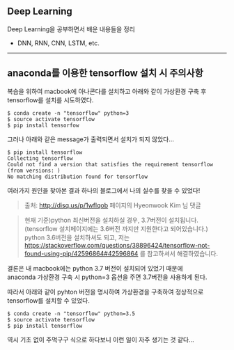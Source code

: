 ## Deep Learning

Deep Learning을 공부하면서 배운 내용들을 정리
 - DNN, RNN, CNN, LSTM, etc.
  
  
 
 
---

## anaconda를 이용한 tensorflow 설치 시 주의사항

복습을 위하여 macbook에 아나콘다를 설치하고 아래와 같이 가상환경 구축 후 tensorflow를 설치를 시도하였다.

```
$ conda create -n "tensorflow" python=3
$ source activate tensorflow
$ pip install tensorfow
```

그러나 아래와 같은 message가 출력되면서 설치가 되지 않았다...
```
$ pip install tensorflow
Collecting tensorflow
Could not find a version that satisfies the requirement tensorflow (from versions: )
No matching distribution found for tensorflow
```

여러가지 원인을 찾아본 결과 하나의 블로그에서 나의 실수를 찾을 수 있었다!

> 출처: http://disq.us/p/1wflqob 페이지의 Hyeonwook Kim 님 댓글

> 현재 기준)python 최신버전을 설치하실 경우, 3.7버전이 설치됩니다. (tensorflow 설치페이지에는 3.6버전 까지만 지원한다고 되어있습니다.)
python 3.6버전을 설치하셔도 되고, 저는 https://stackoverflow.com/questions/38896424/tensorflow-not-found-using-pip/42596864#42596864 를 참고하셔서 해결하였습니다.

결론은 내 macbook에는 python 3.7 버전이 설치되어 있었기 때문에  
anaconda 가상환경 구축 시 python=3 옵션을 주면 3.7버전을 사용하게 된다.

따라서 아래와 같이 pyhton 버전을 명시하여 가상환경을 구축하여
정상적으로 tensorflow를 설치할 수 있었다.

```
$ conda create -n "tensorflow" python=3.5
$ source activate tensorflow
$ pip install tensorflow
```

역시 기초 없이 주먹구구 식으로 하다보니 이런 일이 자주 생기는 것 같다...

